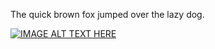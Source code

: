 The quick brown fox jumped over the lazy dog.

[![IMAGE ALT TEXT HERE](https://img.youtube.com/vi/Up9-C4_8dVo/0.jpg)](https://www.youtube.com/watch?v=Up9-C4_8dVo)
